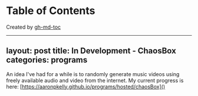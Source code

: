 
Table of Contents
=================



Created by [gh-md-toc](https://github.com/ekalinin/github-markdown-toc)



---
layout: post
title: In Development - ChaosBox
categories: programs
---

An idea I've had for a while is to randomly generate music videos using freely
available audio and video from the internet. My current progress is here:
[https://aaronpkelly.github.io/programs/hosted/chaosBox]()

